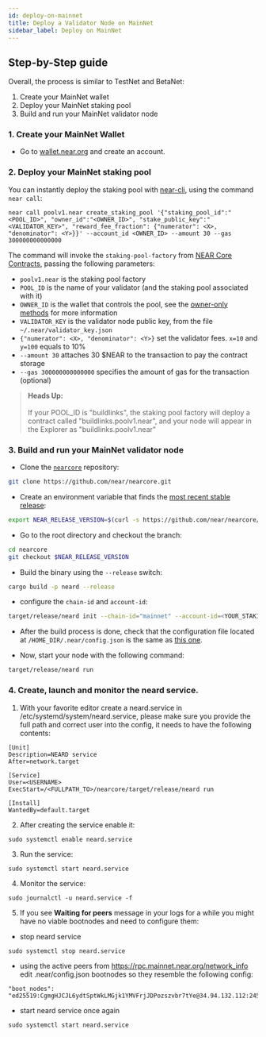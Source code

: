 ```yaml
---
id: deploy-on-mainnet
title: Deploy a Validator Node on MainNet
sidebar_label: Deploy on MainNet
---
```


## Step-by-Step guide

Overall, the process is similar to TestNet and BetaNet:
1. Create your MainNet wallet
2. Deploy your MainNet staking pool
3. Build and run your MainNet validator node

### 1. Create your MainNet Wallet
- Go to [wallet.near.org](https://wallet.near.org/) and create an account.

### 2. Deploy your MainNet staking pool
You can instantly deploy the staking pool with [near-cli](https://github.com/near/near-cli), using the command `near call`:

```
near call poolv1.near create_staking_pool '{"staking_pool_id":"<POOL_ID>", "owner_id":"<OWNER_ID>", "stake_public_key":"<VALIDATOR_KEY>", "reward_fee_fraction": {"numerator": <X>, "denominator": <Y>}}' --account_id <OWNER_ID> --amount 30 --gas 300000000000000
```

The command will invoke the `staking-pool-factory` from [NEAR Core Contracts](https://github.com/near/core-contracts), passing the following parameters:

- `poolv1.near` is the staking pool factory
- `POOL_ID` is the name of your validator (and the staking pool associated with it)
- `OWNER_ID` is the wallet that controls the pool, see the [owner-only methods](https://github.com/near/core-contracts/tree/master/staking-pool#owner-only-methods) for more information
- `VALIDATOR_KEY` is the validator node public key, from the file `~/.near/validator_key.json`
- `{"numerator": <X>, "denominator": <Y>}` set the validator fees. `x=10` and `y=100` equals to 10% 
- `--amount 30` attaches 30 $NEAR to the transaction to pay the contract storage
- `--gas 300000000000000` specifies the amount of gas for the transaction (optional)

<blockquote class="info">
<strong>Heads Up:</strong><br><br>
If your POOL_ID is "buildlinks", the staking pool factory will deploy a contract called "buildlinks.poolv1.near", and your node will appear in the Explorer as "buildlinks.poolv1.near"
</blockquote>

### 3. Build and run your MainNet validator node

- Clone the [`nearcore`](https://github.com/near/nearcore) repository:

```bash
git clone https://github.com/near/nearcore.git
```  

- Create an environment variable that finds the [most recent stable release](https://github.com/near/nearcore/releases):

```bash
export NEAR_RELEASE_VERSION=$(curl -s https://github.com/near/nearcore/releases/latest | tr '/" ' '\n' | grep "[0-9]\.[0-9]*\.[0-9]" | head -n 1)
```

- Go to the root directory and checkout the branch:

```bash
cd nearcore
git checkout $NEAR_RELEASE_VERSION
```

- Build the binary using the `--release` switch:

```bash
cargo build -p neard --release
```

- configure the `chain-id` and `account-id`:
  
```bash
target/release/neard init --chain-id="mainnet" --account-id=<YOUR_STAKING_POOL_ID>
```
  - After the build process is done, check that the configuration file located at `/HOME_DIR/.near/config.json` is the same as [this one](https://s3-us-west-1.amazonaws.com/build.nearprotocol.com/nearcore-deploy/mainnet/config.json).
 
  - Now, start your node with the following command:

```bash
target/release/neard run
```

### 4. Create, launch and monitor the neard service.

1. With your favorite editor create a neard.service in /etc/systemd/system/neard.service, please make sure you provide the full path and correct user into the config, it needs to have the following contents:
```
[Unit]
Description=NEARD service
After=network.target

[Service]
User=<USERNAME>
ExecStart=/<FULLPATH_TO>/nearcore/target/release/neard run

[Install]
WantedBy=default.target
```
2. After creating the service enable it:
```
sudo systemctl enable neard.service
```
3. Run the service:
```
sudo systemctl start neard.service
```
4. Monitor the service:
```
sudo journalctl -u neard.service -f
```
5. If you see **Waiting for peers** message in your logs for a while you might have no viable bootnodes and need to configure them: 
- stop neard service 
```
sudo systemctl stop neard.service
```
- using the active peers from https://rpc.mainnet.near.org/network_info edit .near/config.json bootnodes so they resemble the following config:
```
"boot_nodes": "ed25519:CgmgHJCJL6ydtSptWkLMGjk1YMVFrjJDPozszvbr7tYe@34.94.132.112:24567,ed25519:CDQFcD9bHUWdc31rDfRi4ZrJczxg8derCzybcac142tK@35.196.209.192:24567,ed25519:EDzprW4tkn4zdGMAj7C7x7FDtTW72HfT4bqZeikiP87c@35.202.194.133:24567,ed25519:FA14a2NYzEtw9mP2i3i8mo58EVZtBTxbkuz9shxr71hu@35.223.230.68:24567",
```
- start neard service once again
```
sudo systemctl start neard.service
```
